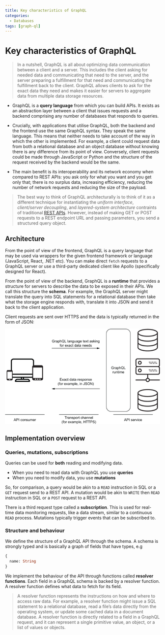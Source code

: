 ```yaml
---
title: Key characteristics of GraphQL
categories:
  - Databases
tags: [graph-ql]
---
```


# Key characteristics of GraphQL

> In a nutshell, GraphQL is all about optimizing data communication between a client and a server. This includes the client asking for needed data and communicating that need to the server, and the server preparing a fulfillment for that need and communicating the fulfillment back to the client. GraphQL allows clients to ask for the exact data they need and makes it easier for servers to aggregate data from multiple data storage resources.

- GraphQL is a **query language** from which you can build APIs. It exists as an abstraction layer between a client that issues requests and a backend comprising any number of databases that responds to queries.

- Crucially, with applications that utilise GraphQL, both the backend and the frontend use the same GraphQL syntax. They speak the same language. This means that neither needs to take account of the way in which the other is implemented. For example, a client could request data from both a relational database and an object database without knowing there is any difference from its point of view. Conversely, client requests could be made through JavaScript or Python and the structure of the request received by the backend would be the same.
- The main benefit is its interoperability and its network economy when compared to REST APIs: you ask only for what you want and you get only that; there is no surplus data, increasing efficiency, reducing the number of network requests and reducing the size of the payload.

> The best way to think of GraphQL architecturally is to think of it as a different technique for instantiating the _uniform interface_, _client/server decoupling_, and _layered-system architecture_ contraints of traditional [REST APIs](/Databases/REST/RESTful_APIs.md#rest). However, instead of making GET or POST requests to a REST endpoint URL and passing parameters, you send a structured query object.

## Architecture

From the point of view of the frontend, GraphQL is a query language that may be used via wrappers for the given frontend framework or language (JavaScript, React, .NET etc). You can make direct `fetch` requests to a GraphQL server or use a third-party dedicated client like Apollo (specifically designed for React).

From the point of view of the backend, GraphQL is a **runtime** that provides a structure for servers to describe the data to be exposed in their APIs. We call this structure the **schema**. For example, the GraphQL server might translate the query into SQL statements for a relational database then take what the storage engine responds with, translate it into JSON and send it back to the client application.

Client requests are sent over HTTPS and the data is typically returned in the form of JSON:

![](/img/graphql-architecture.png)

## Implementation overview

### Queries, mutations, subscriptions

Queries can be used for **both** reading and modifying data.

- When you need to read data with GraphQL you use **queries**
- When you need to modify data, you use **mutations**

So, for comparison, a query would be akin to a `READ` instruction in SQL or a `GET` request send to a REST API. A mutation would be akin to `WRITE` then `READ` instruction in SQL or a `POST` request to a REST API.

There is a third request type called a **subscription**. This is used for real-time data monitoring requests, like a data stream, similar to a continuous `READ` process. Mutations typically trigger events that can be subscribed to.

### Structure and behaviour

We define the structure of a GraphQL API through the schema. A schema is strongly typed and is basically a graph of fields that have types, e.g

```graphql
{
  name: String
}
```

We implement the behaviour of the API through functions called **resolver functions**. Each field in a GraphQL schema is backed by a resolver function. A resolver function defines what data to fetch for its field.

> A resolver function represents the instructions on how and where to access raw data. For example, a resolver function might issue a SQL statement to a relational database, read a file’s data directly from the operating system, or update some cached data in a document database. A resolver function is directly related to a field in a GraphQL request, and it can represent a single primitive value, an object, or a list of values or objects.
